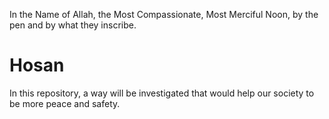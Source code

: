 In the Name of Allah, the Most Compassionate, Most Merciful
Noon, by the pen and by what they inscribe.

# Hosan
In this repository, a way will be investigated that would help our society to be more peace and safety.
